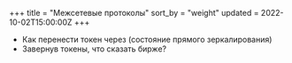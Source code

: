 +++
title = "Межсетевые протоколы"
sort_by = "weight"
updated = 2022-10-02T15:00:00Z
+++

- Как перенести токен через \(состояние прямого зеркалирования\)
- Завернув токены, что сказать бирже?
